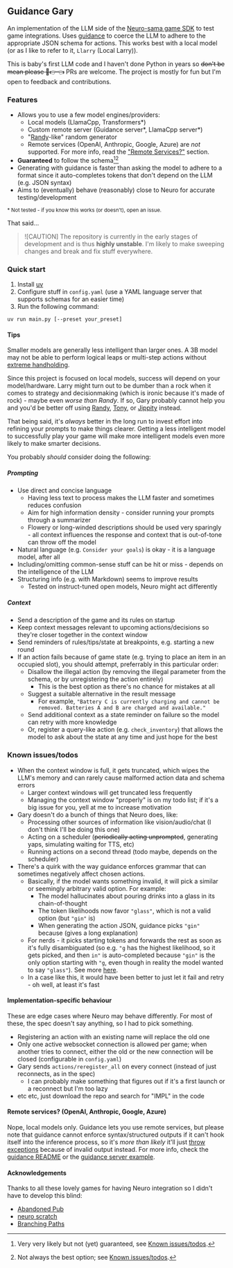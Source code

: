 ## Guidance Gary

An implementation of the LLM side of the [Neuro-sama game SDK](https://github.com/VedalAI/neuro-game-sdk) to test game integrations.
Uses [guidance](https://github.com/guidance-ai/guidance) to coerce the LLM to adhere to the appropriate JSON schema for actions. This works best with a local model (or as I like to refer to it, `Llarry` (Local Larry)).

This is baby's first LLM code and I haven't done Python in years so ~~don't be mean please 🥺👉👈~~ PRs are welcome.
The project is mostly for fun but I'm open to feedback and contributions.

### Features
- Allows you to use a few model engines/providers:
	- Local models (LlamaCpp, Transformers\*)
	- Custom remote server (Guidance server\*, LlamaCpp server\*)
	- "[Randy](https://github.com/VedalAI/neuro-game-sdk/blob/main/Randy/README.md)-like" random generator
	- Remote services (OpenAI, Anthropic, Google, Azure) are *not* supported. For more info, read the ["Remote Services?"](#remote-services-openai-anthropic-google-azure) section.
- **Guaranteed** to follow the schema[^1][^2]
- Generating with guidance is faster than asking the model to adhere to a format since it auto-completes tokens that don't depend on the LLM (e.g. JSON syntax)
- Aims to (eventually) behave (reasonably) close to Neuro for accurate testing/development

<sub>\* Not tested - if you know this works (or doesn't), open an issue.</sub><br/>

That said...
> ![CAUTION]
> The repository is currently in the early stages of development and is thus **highly unstable**.
> I'm likely to make sweeping changes and break and fix stuff everywhere.

[^1]: Very very likely but not (yet) guaranteed, see [Known issues/todos](#known-issuestodos).
[^2]: Not always the best option; see [Known issues/todos](#known-issuestodos).

### Quick start
1. Install [uv](https://github.com/astral-sh/uv)
2. Configure stuff in `config.yaml` (use a YAML language server that supports schemas for an easier time)
3. Run the following command:
```
uv run main.py [--preset your_preset]
```
#### Tips
Smaller models are generally less intelligent than larger ones. A 3B model may not be able to perform logical leaps or multi-step actions without [extreme handholding](https://github.com/Govorunb/guidance-gary/blob/843ea8d01bce2b46396fcdea1b78675eb607d88e/config.py#L90).

Since this project is focused on local models, success will depend on your model/hardware. Larry might turn out to be dumber than a rock when it comes to strategy and decisionmaking (which is ironic because it's made of rock) - maybe even *worse than Randy*.
If so, Gary probably cannot help you and you'd be better off using [Randy](https://github.com/VedalAI/neuro-game-sdk/blob/main/Randy/README.md), [Tony](https://github.com/Pasu4/neuro-api-tony), or [Jippity](https://github.com/EnterpriseScratchDev/neuro-api-jippity) instead.

That being said, it's *always* better in the long run to invest effort into refining your prompts to make things clearer.
Getting a less intelligent model to successfully play your game will make more intelligent models even more likely to make smarter decisions.

You probably *should* consider doing the following:
##### Prompting
- Use direct and concise language
	- Having less text to process makes the LLM faster and sometimes reduces confusion
	- Aim for high information density - consider running your prompts through a summarizer
	- Flowery or long-winded descriptions should be used very sparingly - all context influences the response and context that is out-of-tone can throw off the model
- Natural language (e.g. `Consider your goals`) is okay - it is a language model, after all
- Including/omitting common-sense stuff can be hit or miss - depends on the intelligence of the LLM
- Structuring info (e.g. with Markdown) seems to improve results
	- Tested on instruct-tuned open models, Neuro might act differently

##### Context
- Send a description of the game and its rules on startup
- Keep context messages relevant to upcoming actions/decisions so they're closer together in the context window
- Send reminders of rules/tips/state at breakpoints, e.g. starting a new round
- If an action fails because of game state (e.g. trying to place an item in an occupied slot), you should attempt, preferrably in this particular order:
	- Disallow the illegal action (by removing the illegal parameter from the schema, or by unregistering the action entirely)
		- This is the best option as there's no chance for mistakes at all
	- Suggest a suitable alternative in the result message
		- For example, `"Battery C is currently charging and cannot be removed. Batteries A and B are charged and available."`
	- Send additional context as a state reminder on failure so the model can retry with more knowledge
	- Or, register a query-like action (e.g. `check_inventory`) that allows the model to ask about the state at any time and just hope for the best

### Known issues/todos
- When the context window is full, it gets truncated, which wipes the LLM's memory and can rarely cause malformed action data and schema errors
	- Larger context windows will get truncated less frequently
	- Managing the context window "properly" is on my todo list; if it's a big issue for you, yell at me to increase motivation
- Gary doesn't do a bunch of things that Neuro does, like:
	- Processing other sources of information like vision/audio/chat (I don't think I'll be doing this one)
	- Acting on a scheduler (~~periodically acting unprompted~~, generating yaps, simulating waiting for TTS, etc)
	- Running actions on a second thread (todo maybe, depends on the scheduler)
- There's a quirk with the way guidance enforces grammar that can sometimes negatively affect chosen actions.
	- Basically, if the model wants something invalid, it will pick a similar or seemingly arbitrary valid option. For example:
		- The model hallucinates about pouring drinks into a glass in its chain-of-thought
		- The token likelihoods now favor `"glass"`, which is not a valid option (but `"gin"` is)
		- When generating the action JSON, guidance picks `"gin"` because (gives a long explanation)
	- For nerds - it picks starting tokens and forwards the rest as soon as it's fully disambiguated (so e.g. `"g` has the highest likelihood, so it gets picked, and then `in"` is auto-completed because `"gin"` is the only option starting with `"g`, even though in reality the model wanted to say `"glass"`). See more [here](https://github.com/guidance-ai/guidance/issues/564).
	- In a case like this, it would have been better to just let it fail and retry - oh well, at least it's fast

#### Implementation-specific behaviour
These are edge cases where Neuro may behave differently. For most of these, the spec doesn't say anything, so I had to pick something.
- Registering an action with an existing name will replace the old one
- Only one active websocket connection is allowed per game; when another tries to connect, either the old or the new connection will be closed (configurable in `config.yaml`)
- Gary sends `actions/reregister_all` on every connect (instead of just reconnects, as in the spec)
	- I can probably make something that figures out if it's a first launch or a reconnect but I'm too lazy
- etc etc, just download the repo and search for "IMPL" in the code

#### Remote services? (OpenAI, Anthropic, Google, Azure)
Nope, local models only. Guidance lets you use remote services, but please note that guidance cannot enforce syntax/structured outputs if it can't hook itself into the inference process, so it's *more than likely* it'll just [throw exceptions](https://i.imgur.com/UNtnhdV.png) because of invalid output instead. For more info, check the [guidance README](https://github.com/guidance-ai/guidance/blob/46340aa58b51a0714066a9faeba18c6cb2128f34/README.md#vertex-ai) or the [guidance server example](https://github.com/guidance-ai/guidance/blob/727e8320062746b019d29a4cf393c88641fd7e4c/notebooks/server_anachronism.ipynb).

#### Acknowledgements
Thanks to all these lovely games for having Neuro integration so I didn't have to develop this blind:
- [Abandoned Pub](https://pipeheads.itch.io/abandoned-pub)
- [neuro scratch](https://tsgscraft.itch.io/neuro-scratch)
- [Branching Paths](https://shardhash.itch.io/branching-paths)

